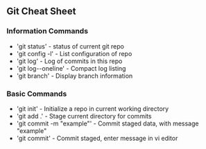 ## Git Cheat Sheet

### Information Commands

* 'git status' - status of current git repo
* 'git config -l' - List configuration of repo
* 'git log' - Log of commits in this repo
* 'git log--oneline' - Compact log listing
* 'git branch' - Display branch information

### Basic Commands
* 'git init' - Initialize a repo in current working directory
* 'git add .' - Stage current directory for commits
* 'git commit -m "example"' - Commit staged data, with message "example"
* 'git commit' - Commit staged, enter message in vi editor
